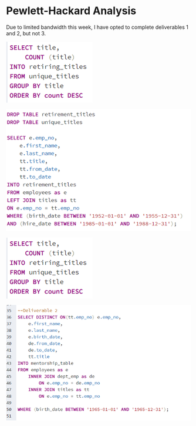 # Pewlett-Hackard Analysis

Due to limited bandwidth this week, I have opted to complete deliverables 1 and 2, but not 3.

![Unique Titles](https://github.com/blandes37/Pewlett-Hackard_Analysis/blob/master/retiring_titles.png?raw=true)

![Retirment Titles](https://github.com/blandes37/Pewlett-Hackard_Analysis/blob/master/retirment_titles.png?raw=true)

![Retiring Titles](https://github.com/blandes37/Pewlett-Hackard_Analysis/blob/master/retiring_titles.png?raw=true)

![Deliverable 2](https://github.com/blandes37/Pewlett-Hackard_Analysis/blob/master/Deliverable%202.png?raw=true)
